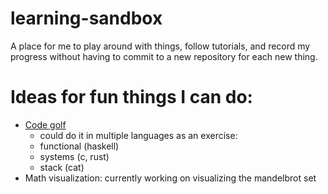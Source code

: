 # learning-sandbox
A place for me to play around with things, follow tutorials, and record my
progress without having to commit to a new repository for each new thing.

# Ideas for fun things I can do:
* [Code
  golf](https://codegolf.stackexchange.com/questions/188472/operation-unz%cc%96%cc%ac%cc%9c%cc%ba%cc%aca%cd%87%cd%96%cc%af%cd%94%cd%89l%cc%9f%cc%adg%cd%95%cc%9d%cc%bc%cd%87%cd%93%cc%aa%cd%8do%cc%ac%cc%9d%cd%8d%cc%b9%cc%bb)
    * could do it in multiple languages as an exercise:
    * functional (haskell)
    * systems (c, rust)
    * stack (cat)
* Math visualization: currently working on visualizing the mandelbrot set
